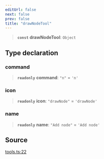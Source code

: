 ```yaml
---
editUrl: false
next: false
prev: false
title: "drawNodeTool"
---
```


> **`const`** **drawNodeTool**: `Object`

## Type declaration

### command

> **`readonly`** **command**: `"n"` = `'n'`

### icon

> **`readonly`** **icon**: `"drawNode"` = `'drawNode'`

### name

> **`readonly`** **name**: `"Add node"` = `'Add node'`

## Source

[tools.ts:22](https://github.com/nodenogg-in/alpha-p2p/blob/eef58d6a6d6a6f76abda4ba5686a340e45c0c40b/packages/infinitykit/src/tools.ts#L22)
